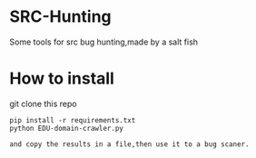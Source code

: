 # SRC-Hunting
Some tools for src bug hunting,made by a salt fish
# How to install
git clone this repo
```
pip install -r requirements.txt
python EDU-domain-crawler.py

and copy the results in a file,then use it to a bug scaner.
